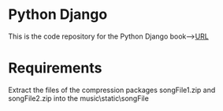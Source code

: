 # Python Django
This is the code repository for the Python Django book--><a href="https://item.jd.com/12460562.html">URL</a>
# Requirements
Extract the files of the compression packages songFile1.zip and songFile2.zip into the music\static\songFile
